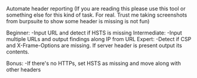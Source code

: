 Automate header reporting (If you are reading this please use this tool or something else for this kind of task. For real. Trust me taking screenshots from burpsuite to show some header is missing is not fun)

Beginner:
-Input URL and detect if HSTS is missing
Intermediate:
-Input multiple URLs and output findings along IP from URL
Expert:
-Detect if CSP and X-Frame-Options are missing. If server header is present output its contents. 

Bonus:
-If there's no HTTPs, set HSTS as missing and move along with other headers